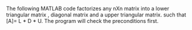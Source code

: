 The following MATLAB code factorizes any nXn matrix into a lower triangular matrix , diagonal matrix and a upper triangular matrix. such that [A]= L * D * U.
The program will check the preconditions first.
